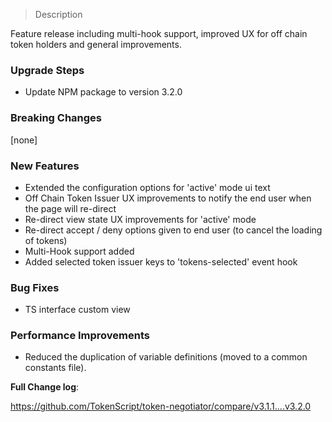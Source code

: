 > Description

Feature release including multi-hook support, improved UX for off chain token holders and general improvements.

### Upgrade Steps

- Update NPM package to version 3.2.0

### Breaking Changes

[none]

### New Features

- Extended the configuration options for 'active' mode ui text
- Off Chain Token Issuer UX improvements to notify the end user when the page will re-direct
- Re-direct view state UX improvements for 'active' mode
- Re-direct accept / deny options given to end user (to cancel the loading of tokens)
- Multi-Hook support added
- Added selected token issuer keys to 'tokens-selected' event hook

### Bug Fixes

- TS interface custom view

### Performance Improvements

- Reduced the duplication of variable definitions (moved to a common constants file).

**Full Change log**:

https://github.com/TokenScript/token-negotiator/compare/v3.1.1....v3.2.0
